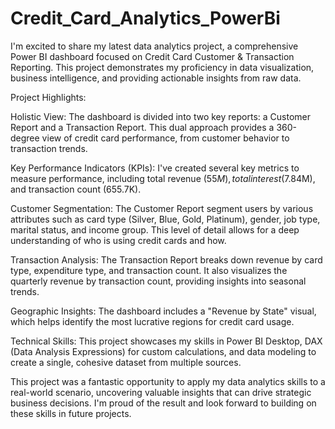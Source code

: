 # Credit_Card_Analytics_PowerBi

I'm excited to share my latest data analytics project, a comprehensive Power BI dashboard focused on Credit Card Customer & Transaction Reporting. This project demonstrates my proficiency in data visualization, business intelligence, and providing actionable insights from raw data.

Project Highlights:

Holistic View: The dashboard is divided into two key reports: a Customer Report and a Transaction Report. This dual approach provides a 360-degree view of credit card performance, from customer behavior to transaction trends.

Key Performance Indicators (KPIs): I've created several key metrics to measure performance, including total revenue ($55M), total interest ($7.84M), and transaction count (655.7K).

Customer Segmentation: The Customer Report segment users by various attributes such as card type (Silver, Blue, Gold, Platinum), gender, job type, marital status, and income group. This level of detail allows for a deep understanding of who is using credit cards and how.

Transaction Analysis: The Transaction Report breaks down revenue by card type, expenditure type, and transaction count. It also visualizes the quarterly revenue by transaction count, providing insights into seasonal trends.

Geographic Insights: The dashboard includes a "Revenue by State" visual, which helps identify the most lucrative regions for credit card usage.

Technical Skills: This project showcases my skills in Power BI Desktop, DAX (Data Analysis Expressions) for custom calculations, and data modeling to create a single, cohesive dataset from multiple sources.

This project was a fantastic opportunity to apply my data analytics skills to a real-world scenario, uncovering valuable insights that can drive strategic business decisions. I'm proud of the result and look forward to building on these skills in future projects.
